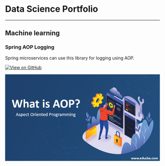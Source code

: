 # Data Science Portfolio
---
## Machine learning

### Spring AOP Logging

Spring microservices can use this library for logging using AOP.

[![View on GitHub](https://img.shields.io/badge/GitHub-View_on_GitHub-blue?logo=GitHub)](https://github.com/arijeetsaha/spring-aop-logging)

<center><img src="assets/img/aop.jpeg"/></center>

